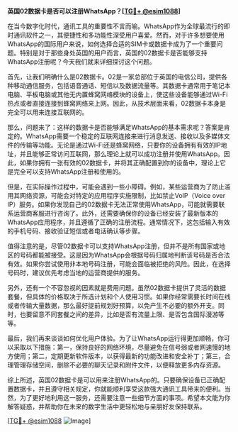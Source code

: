 **英国02数据卡是否可以注册WhatsApp？[[TG💪+ @esim1088](https://t.me/s/esim1088)]**

在当今数字化时代，通讯工具的重要性不言而喻。WhatsApp作为全球最流行的即时通讯软件之一，其便捷性和多功能性深受用户喜爱。然而，对于许多想要使用WhatsApp的国际用户来说，如何选择合适的SIM卡或数据卡成为了一个重要问题。特别是对于那些身处英国的用户而言，英国的02数据卡是否能够支持WhatsApp注册呢？今天我们就来详细探讨这个问题。

首先，让我们明确什么是02数据卡。02是一家总部位于英国的电信公司，提供各种移动通信服务，包括语音通话、短信以及数据流量等。其数据卡通常用于笔记本电脑、平板电脑或其他无内置蜂窝网络模块的设备上，使这些设备能够通过Wi-Fi热点或者直接连接到蜂窝网络来上网。因此，从技术层面来看，02数据卡本身是完全可以用来连接互联网的。

那么，问题来了：这样的数据卡是否能够满足WhatsApp的基本需求呢？答案是肯定的。WhatsApp需要一个稳定的互联网连接来进行消息发送、接收以及多媒体文件的传输等功能。无论是通过Wi-Fi还是蜂窝网络，只要你的设备拥有有效的IP地址，并且能够正常访问互联网，那么理论上就可以成功注册并使用WhatsApp。因此，如果你拥有一张有效的02数据卡，并将其正确配置到你的设备中，理论上它是完全可以支持WhatsApp注册和使用的。

但是，在实际操作过程中，可能会遇到一些小障碍。例如，某些运营商为了防止滥用其网络资源，可能会对特定的应用程序实施限制，比如禁止VoIP（Voice over IP）服务。如果你发现自己的02数据卡无法正常使用WhatsApp，可能就需要联系运营商客服进行咨询了。此外，还需要确保你的设备已经安装了最新版本的WhatsApp应用程序，并且遵循了正确的注册流程。通常情况下，这包括输入有效的手机号码、接收验证短信或者电话确认等步骤。

值得注意的是，尽管02数据卡可以支持WhatsApp注册，但并不是所有国家或地区的号码都能被接受。这是因为WhatsApp会根据号码归属地判断该号码是否合法有效。如果你尝试使用非本地号码注册，可能会面临被拒绝的风险。因此，在选择号码时，建议优先考虑当地的运营商提供的服务。

另外，还有一个不容忽视的因素就是费用问题。虽然02数据卡提供了灵活的数据套餐，但具体的价格取决于所选计划和个人使用习惯。如果你经常需要长时间在线或者传输大量数据，那么最好提前规划好预算，以免产生不必要的额外开支。同时，也要留意不同套餐之间的差异，比如是否有流量上限、是否包含国际漫游等等。

最后，我们再来谈谈如何优化用户体验。为了让WhatsApp运行得更加顺畅，你可以采取以下措施：第一，保持良好的网络环境，尽量避免在信号弱或者网速慢的地方使用；第二，定期更新软件版本，以获得最新的功能改进和安全补丁；第三，合理管理存储空间，删除不必要的聊天记录和附件文件，以便释放更多内存资源。

综上所述，英国02数据卡是可以用来注册WhatsApp的。只要确保设备已正确配置数据卡，并且遵守相关规定，你就能顺利享受这款强大通讯工具带来的便利。当然，为了更好地利用这一服务，还需要注意一些细节方面的事项。希望本文能为你解答疑惑，并帮助你在未来的数字生活中更轻松地与亲朋好友保持联系。

[[TG💪+ @esim1088](https://t.me/s/esim1088) ![Image](https://i.postimg.cc/4NQfJmqS/Snipaste-2025-05-13-00-14-12.png)]